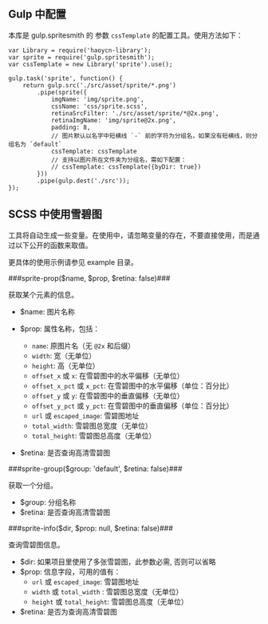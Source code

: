 ## Gulp 中配置 ##

本库是 gulp.spritesmith 的 参数 `cssTemplate` 的配置工具。使用方法如下：

	var Library = require('haoycn-library');
	var sprite = require('gulp.spritesmith');
	var cssTemplate = new Library('sprite').use();

	gulp.task('sprite', function() {
		return gulp.src('./src/asset/sprite/*.png')
			.pipe(sprite({
				imgName: 'img/sprite.png',
				cssName: 'css/sprite.scss',
				retinaSrcFilter: './src/asset/sprite/*@2x.png',
				retinaImgName: 'img/sprite@2x.png',
				padding: 8,
				// 图片默认以名字中短横线 `-` 前的字符为分组名，如果没有短横线，则分组名为 `default`
				cssTemplate: cssTemplate
				// 支持以图片所在文件夹为分组名，需如下配置：
				// cssTemplate: cssTemplate({byDir: true})
			}))
			.pipe(gulp.dest('./src'));
	});

## SCSS 中使用雪碧图 ##

工具将自动生成一些变量。在使用中，请忽略变量的存在，不要直接使用，而是通过以下公开的函数来取值。

更具体的使用示例请参见 example 目录。

###sprite-prop($name, $prop, $retina: false)###

获取某个元素的信息。

 - $name: 图片名称
 - $prop: 属性名称，包括：
	 - `name`: 原图片名（无 `@2x` 和后缀）
	 - `width`: 宽（无单位）
	 - `height`: 高（无单位）
	 - `offset_x` 或 `x`: 在雪碧图中的水平偏移（无单位）
	 - `offset_x_pct` 或 `x_pct`: 在雪碧图中的水平偏移（单位：百分比）
	 - `offset_y` 或 `y`: 在雪碧图中的垂直偏移（无单位）
	 - `offset_y_pct` 或 `y_pct`: 在雪碧图中的垂直偏移（单位：百分比）
	 - `url` 或 `escaped_image`: 雪碧图地址
	 - `total_width`: 雪碧图总宽度（无单位）
	 - `total_height`: 雪碧图总高度（无单位）

 - $retina: 是否查询高清雪碧图


###sprite-group($group: 'default', $retina: false)###

获取一个分组。

 - $group: 分组名称
 - $retina: 是否查询高清雪碧图


###sprite-info($dir, $prop: null, $retina: false)###

查询雪碧图信息。

 - $dir: 如果项目里使用了多张雪碧图，此参数必需, 否则可以省略
 - $prop: 信息字段，可用的值有：
	 - `url` 或 `escaped_image`: 雪碧图地址
	 - `width` 或 `total_width` : 雪碧图总宽度（无单位）
	 - `height` 或 `total_height`: 雪碧图总高度（无单位）
 - $retina: 是否为查询高清雪碧图